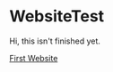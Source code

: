 # WebsiteTest
Hi, this isn't finished yet.

[First Website]([url](https://carbonated-milk.github.io/WebsiteTest/)https://carbonated-milk.github.io/WebsiteTest/)
